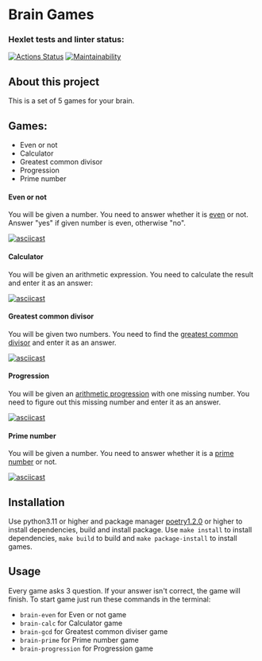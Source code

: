 # Brain Games
### Hexlet tests and linter status:
[![Actions Status](https://github.com/WestNach/python-project-49/workflows/hexlet-check/badge.svg)](https://github.com/WestNach/python-project-49/actions)
[![Maintainability](https://api.codeclimate.com/v1/badges/d202ec7fcde83cb28f47/maintainability)](https://codeclimate.com/github/WestNach/python-project-49/maintainability)

## About this project

This is a set of 5 games for your brain.

## Games:

- Even or not
- Calculator
- Greatest common divisor
- Progression
- Prime number

#### Even or not

You will be given a number. You need to answer whether it is [even](https://en.m.wikipedia.org/wiki/Parity_(mathematics)) or not.
Answer "yes" if given number is even, otherwise "no".

[![asciicast](https://asciinema.org/a/n04OtnhOHEBhKNYJ6cv5E0jMZ.svg)](https://asciinema.org/a/n04OtnhOHEBhKNYJ6cv5E0jMZ)

#### Calculator

You will be given an arithmetic expression. You need to calculate the result and enter it as an answer:

[![asciicast](https://asciinema.org/a/BaH1GzynTWMe4UDlOi3ScRq9P.svg)](https://asciinema.org/a/BaH1GzynTWMe4UDlOi3ScRq9P)

#### Greatest common divisor

You will be given two numbers. You need to find the [greatest common divisor](https://en.wikipedia.org/wiki/Greatest_common_divisor) and enter it as an answer.

[![asciicast](https://asciinema.org/a/IcXnYSkKzmwMcbsiLRFeAVU4S.svg)](https://asciinema.org/a/IcXnYSkKzmwMcbsiLRFeAVU4S)

#### Progression

You will be given an [arithmetic progression](https://en.wikipedia.org/wiki/Arithmetic_progression) with one missing number.
You need to figure out this missing number and enter it as an answer.

[![asciicast](https://asciinema.org/a/bf2EvqIWdomtpIAKKWEFxuvX8.svg)](https://asciinema.org/a/bf2EvqIWdomtpIAKKWEFxuvX8)


#### Prime number

You will be given a number. You need to answer whether it is a [prime number](https://en.wikipedia.org/wiki/List_of_prime_numbers) or not.

[![asciicast](https://asciinema.org/a/jFLBlEGNJMd4PIXpzgpcgWUx9.svg)](https://asciinema.org/a/jFLBlEGNJMd4PIXpzgpcgWUx9)


## Installation

Use python3.11 or higher and package manager [poetry1.2.0](https://python-poetry.org/docs/) or higher to install dependencies, build and install package.
Use ```make install``` to install dependencies, ```make build``` to build and ```make package-install``` to install games.

## Usage

Every game asks 3 question. If your answer isn't correct, the game will finish. To start game just run these commands in the terminal:
- ```brain-even``` for Even or not game
- ```brain-calc``` for Calculator game
- ```brain-gcd``` for Greatest common diviser game
- ```brain-prime``` for Prime number game
- ```brain-progression``` for Progression game